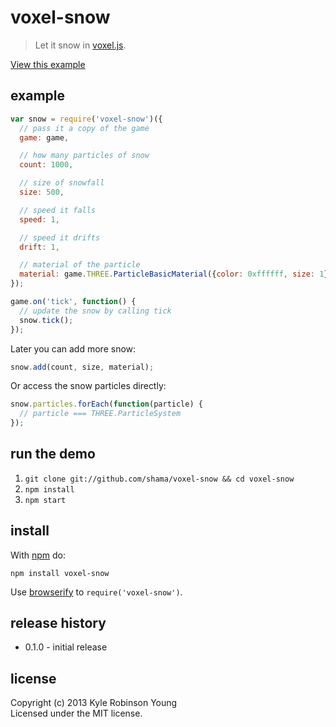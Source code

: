 # voxel-snow

> Let it snow in [voxel.js](https://github.com/maxogden/voxel-engine).

[View this example](http://shama.github.com/voxel-snow)

## example

```js
var snow = require('voxel-snow')({
  // pass it a copy of the game
  game: game,

  // how many particles of snow
  count: 1000,

  // size of snowfall
  size: 500,

  // speed it falls
  speed: 1,

  // speed it drifts
  drift: 1,

  // material of the particle
  material: game.THREE.ParticleBasicMaterial({color: 0xffffff, size: 1})
});

game.on('tick', function() {
  // update the snow by calling tick
  snow.tick();
});
```

Later you can add more snow:

```js
snow.add(count, size, material);
```

Or access the snow particles directly:

```js
snow.particles.forEach(function(particle) {
  // particle === THREE.ParticleSystem
});
```

## run the demo

1. `git clone git://github.com/shama/voxel-snow && cd voxel-snow`
1. `npm install`
1. `npm start`

## install

With [npm](https://npmjs.org) do:

```
npm install voxel-snow
```

Use [browserify](http://browserify.org) to `require('voxel-snow')`.

## release history
* 0.1.0 - initial release

## license
Copyright (c) 2013 Kyle Robinson Young<br/>
Licensed under the MIT license.
